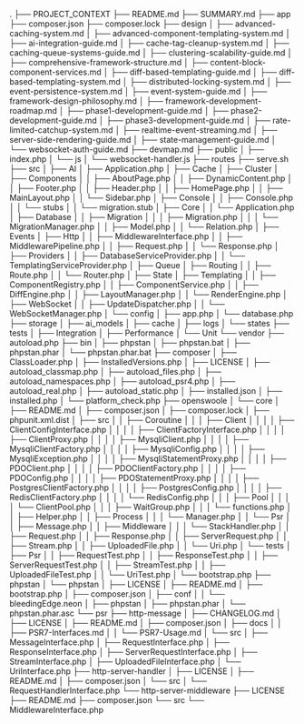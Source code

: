 .
├── PROJECT_CONTEXT
├── README.md
├── SUMMARY.md
├── app
├── composer.json
├── composer.lock
├── design
│   ├── advanced-caching-system.md
│   ├── advanced-component-templating-system.md
│   ├── ai-integration-guide.md
│   ├── cache-tag-cleanup-system.md
│   ├── caching-queue-systems-guide.md
│   ├── clustering-scalability-guide.md
│   ├── comprehensive-framework-structure.md
│   ├── content-block-component-services.md
│   ├── diff-based-templating-guide.md
│   ├── diff-based-templating-system.md
│   ├── distributed-locking-system.md
│   ├── event-persistence-system.md
│   ├── event-system-guide.md
│   ├── framework-design-philosophy.md
│   ├── framework-development-roadmap.md
│   ├── phase1-development-guide.md
│   ├── phase2-development-guide.md
│   ├── phase3-development-guide.md
│   ├── rate-limited-catchup-system.md
│   ├── realtime-event-streaming.md
│   ├── server-side-rendering-guide.md
│   ├── state-management-guide.md
│   └── websocket-auth-guide.md
├── devmap.md
├── public
│   ├── index.php
│   └── js
│       └── websocket-handler.js
├── routes
├── serve.sh
├── src
│   ├── AI
│   ├── Application.php
│   ├── Cache
│   ├── Cluster
│   ├── Components
│   │   ├── AboutPage.php
│   │   ├── DynamicContent.php
│   │   ├── Footer.php
│   │   ├── Header.php
│   │   ├── HomePage.php
│   │   ├── MainLayout.php
│   │   └── Sidebar.php
│   ├── Console
│   │   ├── Console.php
│   │   └── stubs
│   │       └── migration.stub
│   ├── Core
│   │   └── Application.php
│   ├── Database
│   │   ├── Migration
│   │   │   ├── Migration.php
│   │   │   └── MigrationManager.php
│   │   ├── Model.php
│   │   └── Relation.php
│   ├── Events
│   ├── Http
│   │   ├── MiddlewareInterface.php
│   │   ├── MiddlewarePipeline.php
│   │   ├── Request.php
│   │   └── Response.php
│   ├── Providers
│   │   ├── DatabaseServiceProvider.php
│   │   └── TemplatingServiceProvider.php
│   ├── Queue
│   ├── Routing
│   │   ├── Route.php
│   │   └── Router.php
│   ├── State
│   ├── Templating
│   │   ├── ComponentRegistry.php
│   │   ├── ComponentService.php
│   │   ├── DiffEngine.php
│   │   ├── LayoutManager.php
│   │   └── RenderEngine.php
│   ├── WebSocket
│   │   ├── UpdateDispatcher.php
│   │   └── WebSocketManager.php
│   └── config
│       ├── app.php
│       └── database.php
├── storage
│   ├── ai_models
│   ├── cache
│   ├── logs
│   └── states
├── tests
│   ├── Integration
│   ├── Performance
│   └── Unit
└── vendor
    ├── autoload.php
    ├── bin
    │   ├── phpstan
    │   ├── phpstan.bat
    │   ├── phpstan.phar
    │   └── phpstan.phar.bat
    ├── composer
    │   ├── ClassLoader.php
    │   ├── InstalledVersions.php
    │   ├── LICENSE
    │   ├── autoload_classmap.php
    │   ├── autoload_files.php
    │   ├── autoload_namespaces.php
    │   ├── autoload_psr4.php
    │   ├── autoload_real.php
    │   ├── autoload_static.php
    │   ├── installed.json
    │   ├── installed.php
    │   └── platform_check.php
    ├── openswoole
    │   └── core
    │       ├── README.md
    │       ├── composer.json
    │       ├── composer.lock
    │       ├── phpunit.xml.dist
    │       ├── src
    │       │   ├── Coroutine
    │       │   │   ├── Client
    │       │   │   │   ├── ClientConfigInterface.php
    │       │   │   │   ├── ClientFactoryInterface.php
    │       │   │   │   ├── ClientProxy.php
    │       │   │   │   ├── MysqliClient.php
    │       │   │   │   ├── MysqliClientFactory.php
    │       │   │   │   ├── MysqliConfig.php
    │       │   │   │   ├── MysqliException.php
    │       │   │   │   ├── MysqliStatementProxy.php
    │       │   │   │   ├── PDOClient.php
    │       │   │   │   ├── PDOClientFactory.php
    │       │   │   │   ├── PDOConfig.php
    │       │   │   │   ├── PDOStatementProxy.php
    │       │   │   │   ├── PostgresClientFactory.php
    │       │   │   │   ├── PostgresConfig.php
    │       │   │   │   ├── RedisClientFactory.php
    │       │   │   │   └── RedisConfig.php
    │       │   │   ├── Pool
    │       │   │   │   └── ClientPool.php
    │       │   │   ├── WaitGroup.php
    │       │   │   └── functions.php
    │       │   ├── Helper.php
    │       │   ├── Process
    │       │   │   └── Manager.php
    │       │   └── Psr
    │       │       ├── Message.php
    │       │       ├── Middleware
    │       │       │   └── StackHandler.php
    │       │       ├── Request.php
    │       │       ├── Response.php
    │       │       ├── ServerRequest.php
    │       │       ├── Stream.php
    │       │       ├── UploadedFile.php
    │       │       └── Uri.php
    │       └── tests
    │           ├── Psr
    │           │   ├── RequestTest.php
    │           │   ├── ResponseTest.php
    │           │   ├── ServerRequestTest.php
    │           │   ├── StreamTest.php
    │           │   ├── UploadedFileTest.php
    │           │   └── UriTest.php
    │           └── bootstrap.php
    ├── phpstan
    │   └── phpstan
    │       ├── LICENSE
    │       ├── README.md
    │       ├── bootstrap.php
    │       ├── composer.json
    │       ├── conf
    │       │   └── bleedingEdge.neon
    │       ├── phpstan
    │       ├── phpstan.phar
    │       └── phpstan.phar.asc
    └── psr
        ├── http-message
        │   ├── CHANGELOG.md
        │   ├── LICENSE
        │   ├── README.md
        │   ├── composer.json
        │   ├── docs
        │   │   ├── PSR7-Interfaces.md
        │   │   └── PSR7-Usage.md
        │   └── src
        │       ├── MessageInterface.php
        │       ├── RequestInterface.php
        │       ├── ResponseInterface.php
        │       ├── ServerRequestInterface.php
        │       ├── StreamInterface.php
        │       ├── UploadedFileInterface.php
        │       └── UriInterface.php
        ├── http-server-handler
        │   ├── LICENSE
        │   ├── README.md
        │   ├── composer.json
        │   └── src
        │       └── RequestHandlerInterface.php
        └── http-server-middleware
            ├── LICENSE
            ├── README.md
            ├── composer.json
            └── src
                └── MiddlewareInterface.php